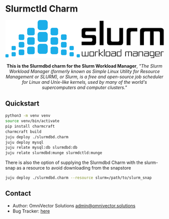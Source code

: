 # Slurmctld Charm
  

![alt text](.github/slurm.png)

<p align="center"><b>This is the Slurmdbd charm for the Slurm Workload Manager</b>, <i>"The Slurm Workload Manager (formerly known as Simple Linux Utility for Resource Management or SLURM), or Slurm, is a free and open-source job scheduler for Linux and Unix-like kernels, used by many of the world's supercomputers and computer clusters."</i></p>


Quickstart
----------


```bash
python3 -m venv venv
source venv/bin/activate
pip install charmcraft
charmcraft build
juju deploy ./slurmdbd.charm
juju deploy mysql
juju relate mysql:db slurmdbd:db
juju relate slurmdbd:munge slurmdctld:munge
```
There is also the option of supplying the Slurmdbd Charm with the slurm-snap as a resource to avoid downloading from the snapstore

```bash
juju deploy ./slurmdbd.charm --resource slurm=/path/to/slurm_snap
```

Contact
-------
 - Author: OmniVector Solutions <admin@omnivector.solutions>
 - Bug Tracker: [here](https://github.com/omnivector-solutions/charm-slurmctld)
